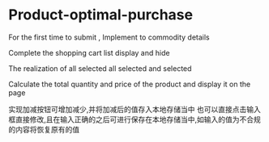 # Product-optimal-purchase

For the first time to submit , Implement to commodity details

Complete the shopping cart list display and hide

The realization of all selected all selected and selected

Calculate the total quantity and price of the product and display it on the page

实现加减按钮可增加减少,并将加减后的值存入本地存储当中
也可以直接点击输入框直接修改,且在输入正确的之后可进行保存在本地存储当中,如输入的值为不合规的内容将恢复原有的值